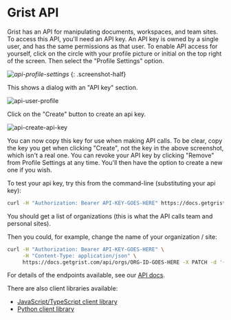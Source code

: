 # Grist API

Grist has an API for manipulating documents, workspaces, and team sites.
To access this API, you'll need an API key.  An API key is owned by a single
user, and has the same permissions as that user.  To enable API access for
yourself, click on the circle with your profile picture or initial
on the top right of the screen.  Then select the "Profile Settings"
option.

*![api-profile-settings](images/api/api-profile-settings.png)*
{: .screenshot-half}

This shows a dialog with an "API key" section.

![api-user-profile](images/api/api-user-profile.png)

Click on the "Create" button to create an api key.

![api-create-api-key](images/api/api-create-api-key.png)

You can now copy this key for use when making API calls.  To be
clear, copy the key you get when clicking "Create", not the key
in the above screenshot, which isn't a real one.  You can
revoke your API key by clicking "Remove" from Profile Settings at any time.
You'll then have the option to create a new one if you wish.

To test your api key, try this from the command-line (substituting
your api key):
```sh
curl -H "Authorization: Bearer API-KEY-GOES-HERE" https://docs.getgrist.com/api/orgs
```

You should get a list of organizations (this is what the API calls team and personal sites).

Then you could, for example, change the name of your organization / site:

```sh
curl -H "Authorization: Bearer API-KEY-GOES-HERE" \
     -H "Content-Type: application/json" \
     https://docs.getgrist.com/api/orgs/ORG-ID-GOES-HERE -X PATCH -d '{"name": "Omega Devices"}'
```

For details of the endpoints available, see our [API docs](api.md).

There are also client libraries available:

 * [JavaScript/TypeScript client library](https://www.npmjs.com/package/grist-api)
 * [Python client library](https://pypi.org/project/grist-api/)
